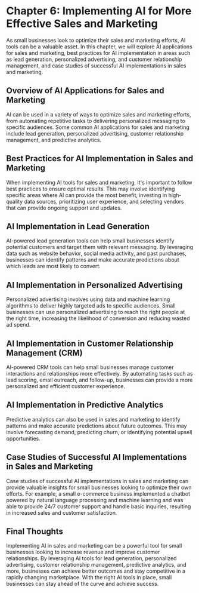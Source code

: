 Chapter 6: Implementing AI for More Effective Sales and Marketing
=================================================================

As small businesses look to optimize their sales and marketing efforts, AI tools can be a valuable asset. In this chapter, we will explore AI applications for sales and marketing, best practices for AI implementation in areas such as lead generation, personalized advertising, and customer relationship management, and case studies of successful AI implementations in sales and marketing.

Overview of AI Applications for Sales and Marketing
---------------------------------------------------

AI can be used in a variety of ways to optimize sales and marketing efforts, from automating repetitive tasks to delivering personalized messaging to specific audiences. Some common AI applications for sales and marketing include lead generation, personalized advertising, customer relationship management, and predictive analytics.

Best Practices for AI Implementation in Sales and Marketing
-----------------------------------------------------------

When implementing AI tools for sales and marketing, it's important to follow best practices to ensure optimal results. This may involve identifying specific areas where AI can provide the most benefit, investing in high-quality data sources, prioritizing user experience, and selecting vendors that can provide ongoing support and updates.

AI Implementation in Lead Generation
------------------------------------

AI-powered lead generation tools can help small businesses identify potential customers and target them with relevant messaging. By leveraging data such as website behavior, social media activity, and past purchases, businesses can identify patterns and make accurate predictions about which leads are most likely to convert.

AI Implementation in Personalized Advertising
---------------------------------------------

Personalized advertising involves using data and machine learning algorithms to deliver highly targeted ads to specific audiences. Small businesses can use personalized advertising to reach the right people at the right time, increasing the likelihood of conversion and reducing wasted ad spend.

AI Implementation in Customer Relationship Management (CRM)
-----------------------------------------------------------

AI-powered CRM tools can help small businesses manage customer interactions and relationships more effectively. By automating tasks such as lead scoring, email outreach, and follow-up, businesses can provide a more personalized and efficient customer experience.

AI Implementation in Predictive Analytics
-----------------------------------------

Predictive analytics can also be used in sales and marketing to identify patterns and make accurate predictions about future outcomes. This may involve forecasting demand, predicting churn, or identifying potential upsell opportunities.

Case Studies of Successful AI Implementations in Sales and Marketing
--------------------------------------------------------------------

Case studies of successful AI implementations in sales and marketing can provide valuable insights for small businesses looking to optimize their own efforts. For example, a small e-commerce business implemented a chatbot powered by natural language processing and machine learning and was able to provide 24/7 customer support and handle basic inquiries, resulting in increased sales and customer satisfaction.

Final Thoughts
--------------

Implementing AI in sales and marketing can be a powerful tool for small businesses looking to increase revenue and improve customer relationships. By leveraging AI tools for lead generation, personalized advertising, customer relationship management, predictive analytics, and more, businesses can achieve better outcomes and stay competitive in a rapidly changing marketplace. With the right AI tools in place, small businesses can stay ahead of the curve and achieve success.
